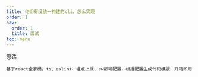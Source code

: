 ```yaml
---
title: 你们有没统一构建的cli，怎么实现
order: 1
nav:
  order: 1
  title: 面试
toc: menu
---
```


思路

```
基于react全家桶，ts、eslint、埋点上报、sw都可配置，根据配置生成代码模版，开箱即用
```

